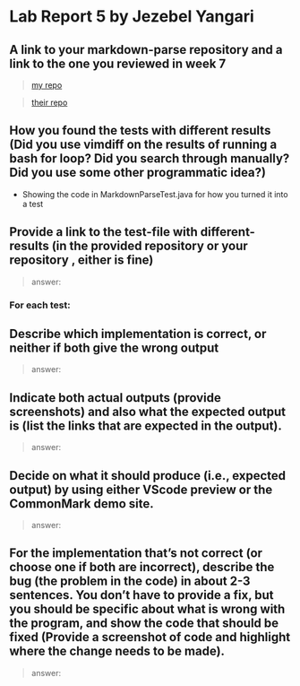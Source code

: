 # Lab Report 5 by Jezebel Yangari

## A link to your markdown-parse repository and a link to the one you reviewed in week 7
>[my repo](https://github.com/aaronchan32/markdown-parser)


>[their repo](https://github.com/httrieu/markdown-parser)

## How you found the tests with different results (Did you use vimdiff on the results of running a bash for loop? Did you search through manually? Did you use some other programmatic idea?)

- Showing the code in MarkdownParseTest.java for how you turned it into a test


## Provide a link to the test-file with different-results (in the provided repository or your repository , either is fine)
> answer:

### For each test:
## Describe which implementation is correct, or neither if both give the wrong output
> answer:
## Indicate both actual outputs (provide screenshots) and also what the expected output is (list the links that are expected in the output).
> answer:

## Decide on what it should produce (i.e., expected output) by using either VScode preview or the CommonMark demo site. 
> answer:

## For the implementation that’s not correct (or choose one if both are incorrect), describe the bug (the problem in the code) in about 2-3 sentences. You don’t have to provide a fix, but you should be specific about what is wrong with the program, and show the code that should be fixed (Provide a screenshot of code and highlight where the change needs to be made).
> answer:
